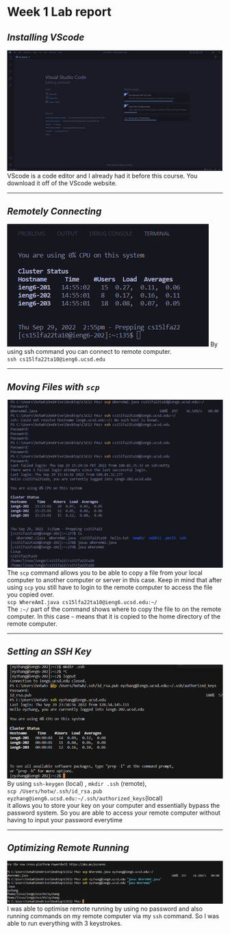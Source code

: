 # **Week 1 Lab report**



## *Installing VScode*
![Installing VScode](/week1-screenshots/cse15l-week1-step1.png)
VScode is a code editor and I already had it before this course. You download it off of the VScode website.
<br />

---
## *Remotely Connecting*
![Remotely Connecting](/week1-screenshots/cse15l-week1-step2.png)
By using ssh command you can connect to remote computer.  
`ssh cs15lfa22ta10@ieng6.ucsd.edu`
<br />

---
## *Moving Files with `scp`*
![Moving Files with `scp`](/week1-screenshots/cse15l-week1-step3.png)
The `scp` command allows you to be able to copy a file from your local computer to another computer or server in this case.
Keep in mind that after using `scp` you still have to login to the remote computer to access the file you copied over.  
`scp WhereAmI.java cs15lfa22ta10@ieng6.ucsd.edu:~/`     
The `:~/` part of the command shows where to copy the file to on the remote computer. In this case `~` means that it is copied to the home directory of the remote computer.
<br />

---
## *Setting an SSH Key*
![Setting an SSH Key](/week1-screenshots/cse15l-week1-step4.png)
By using `ssh-keygen` (local) , `mkdir .ssh` (remote),                                      
 `scp /Users/hotw/.ssh/id_rsa.pub eyzhang@ieng6.ucsd.edu:~/.ssh/authorized_keys`(local)         
 it allows you to store your key on your computer and essentially bypass the password system.
 So you are able to access your remote computer without having to input your password everytime
<br />

---
## *Optimizing Remote Running*
![Optimizing Remote Running](/week1-screenshots/cse15l-week1-step5.png)
I was able to optimise remote running by using no password and also running commands on my remote computer via my `ssh` command.
So I was able to run everything with 3 keystrokes.
<br />




